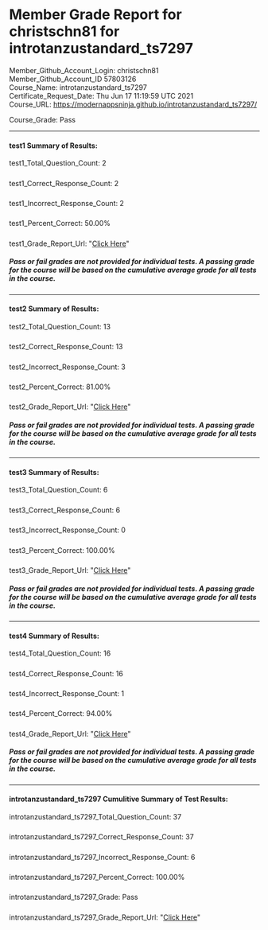 # Member Grade Report for christschn81 for introtanzustandard_ts7297  
   
Member_Github_Account_Login: christschn81  
Member_Github_Account_ID 57803126  
Course_Name: introtanzustandard_ts7297  
Certificate_Request_Date: Thu Jun 17 11:19:59 UTC 2021  
Course_URL: https://modernappsninja.github.io/introtanzustandard_ts7297/  
   
Course_Grade: Pass
   
---  
#### test1 Summary of Results:  
test1_Total_Question_Count: 2
#####  
test1_Correct_Response_Count: 2
#####  
test1_Incorrect_Response_Count: 2
#####  
test1_Percent_Correct: 50.00%
#####  
test1_Grade_Report_Url: "[Click Here](https://github.com/modernappsninjas/christschn81/blob/main/static/userdata/courses/introtanzustandard_ts7297/grade_report.pr158.test1.md)"
##### Pass or fail grades are not provided for individual tests. A passing grade for the course will be based on the cumulative average grade for all tests in the course.  
#####  
---  
#### test2 Summary of Results:  
test2_Total_Question_Count: 13
#####  
test2_Correct_Response_Count: 13
#####  
test2_Incorrect_Response_Count: 3
#####  
test2_Percent_Correct: 81.00%
#####  
test2_Grade_Report_Url: "[Click Here](https://github.com/modernappsninjas/christschn81/blob/main/static/userdata/courses/introtanzustandard_ts7297/grade_report.pr159.test2.md)"
##### Pass or fail grades are not provided for individual tests. A passing grade for the course will be based on the cumulative average grade for all tests in the course.  
#####  
---  
#### test3 Summary of Results:  
test3_Total_Question_Count: 6
#####  
test3_Correct_Response_Count: 6
#####  
test3_Incorrect_Response_Count: 0
#####  
test3_Percent_Correct: 100.00%
#####  
test3_Grade_Report_Url: "[Click Here](https://github.com/modernappsninjas/christschn81/blob/main/static/userdata/courses/introtanzustandard_ts7297/grade_report.pr162.test3.md)"
##### Pass or fail grades are not provided for individual tests. A passing grade for the course will be based on the cumulative average grade for all tests in the course.  
#####  
---  
#### test4 Summary of Results:  
test4_Total_Question_Count: 16
#####  
test4_Correct_Response_Count: 16
#####  
test4_Incorrect_Response_Count: 1
#####  
test4_Percent_Correct: 94.00%
#####  
test4_Grade_Report_Url: "[Click Here](https://github.com/modernappsninjas/christschn81/blob/main/static/userdata/courses/introtanzustandard_ts7297/grade_report.pr163.test4.md)"
##### Pass or fail grades are not provided for individual tests. A passing grade for the course will be based on the cumulative average grade for all tests in the course.  
#####  
---  
#### introtanzustandard_ts7297 Cumulitive Summary of Test Results:  
introtanzustandard_ts7297_Total_Question_Count: 37  
#####  
introtanzustandard_ts7297_Correct_Response_Count: 37  
#####  
introtanzustandard_ts7297_Incorrect_Response_Count: 6 
#####  
introtanzustandard_ts7297_Percent_Correct: 100.00%  
#####  
introtanzustandard_ts7297_Grade: Pass  
#####  
introtanzustandard_ts7297_Grade_Report_Url: "[Click Here](https://github.com/modernappsninjas/christschn81/blob/main/static/userdata/courses/introtanzustandard_ts7297/grade_report.pr164.introtanzustandard_ts7297.md)"
#####  
